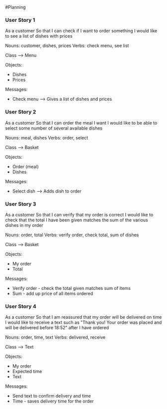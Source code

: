 #Planning 

### User Story 1

  As a customer
  So that I can check if I want to order something
  I would like to see a list of dishes with prices

  Nouns: customer, dishes, prices
  Verbs: check menu, see list

  Class --> Menu

  Objects:
  - Dishes
  - Prices

  Messages:
  - Check menu --> Gives a list of dishes and prices

### User Story 2

  As a customer
  So that I can order the meal I want
  I would like to be able to select some number of several available dishes

  Nouns: meal, dishes
  Verbs: order, select

  Class --> Basket

  Objects: 
  - Order (meal)
  - Dishes

  Messages:
  - Select dish --> Adds dish to order

  ### User Story 3

  As a customer
  So that I can verify that my order is correct
  I would like to check that the total I have been given matches the sum of the various dishes in my order

  Nouns: order, total
  Verbs: verify order, check total, sum of dishes

  Class --> Basket
 
  Objects: 
  - My order
  - Total

  Messages:
  - Verify order - check the total given matches sum of items
  - Sum - add up price of all items ordered

  ### User Story 4

  As a customer
  So that I am reassured that my order will be delivered on time
  I would like to receive a text such as "Thank you! Your order was placed and will be delivered before 18:52" after I have ordered

  Nouns: order, time, text
  Verbs: delivered, receive 

  Class --> Text

  Objects: 
  - My order
  - Expected time
  - Text

  Messages:
  - Send text to confirm delivery and time
  - Time - saves delivery time for the order


